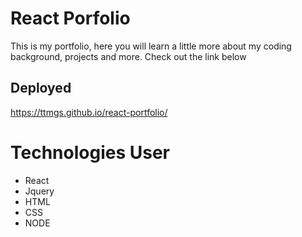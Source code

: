 # React Porfolio
This is my portfolio, here you will learn a little more about my coding background, projects and more. Check out the link below

## Deployed
https://ttmgs.github.io/react-portfolio/

# Technologies User
- React
- Jquery
- HTML
- CSS
- NODE 




